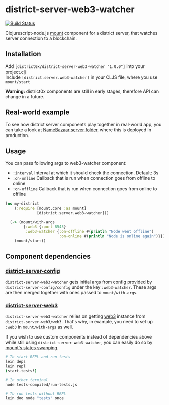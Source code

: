 # district-server-web3-watcher

[![Build Status](https://travis-ci.org/district0x/district-server-web3-watcher.svg?branch=master)](https://travis-ci.org/district0x/district-server-web3-watcher)

Clojurescript-node.js [mount](https://github.com/tolitius/mount) component for a district server, that watches server connection to a blockchain. 

## Installation
Add `[district0x/district-server-web3-watcher "1.0.0"]` into your project.clj  
Include `[district.server.web3-watcher]` in your CLJS file, where you use `mount/start`

**Warning:** district0x components are still in early stages, therefore API can change in a future.

## Real-world example
To see how district server components play together in real-world app, you can take a look at [NameBazaar server folder](https://github.com/district0x/name-bazaar/tree/master/src/name_bazaar/server), 
where this is deployed in production.

## Usage
You can pass following args to web3-watcher component: 
* `:interval` Interval at which it should check the connection. Default: 3s
* `:on-online` Callback that is run when connection goes from offline to online
* `:on-offline` Callback that is run when connection goes from online to offline

```clojure
(ns my-district
    (:require [mount.core :as mount]
              [district.server.web3-watcher]))

  (-> (mount/with-args
        {:web3 {:port 8545}
         :web3-watcher {:on-offline #(println "Node went offline")
                        :on-online #(println "Node is online again")}})
    (mount/start))
```

## Component dependencies

### [district-server-config](https://github.com/district0x/district-server-config)
`district-server-web3-watcher` gets initial args from config provided by `district-server-config/config` under the key `:web3-watcher`. These args are then merged together with ones passed to `mount/with-args`.

### [district-server-web3](https://github.com/district0x/district-server-web3)
`district-server-web3-watcher` relies on getting [web3](https://github.com/ethereum/web3.js) instance from `district-server-web3/web3`. That's why, in example, you need to set up `:web3` in `mount/with-args` as well.

If you wish to use custom components instead of dependencies above while still using `district-server-web3-watcher`, you can easily do so by [mount's states swapping](https://github.com/tolitius/mount#swapping-states-with-states).
```bash
# To start REPL and run tests
lein deps
lein repl
(start-tests!)

# In other terminal
node tests-compiled/run-tests.js

# To run tests without REPL
lein doo node "tests" once
```